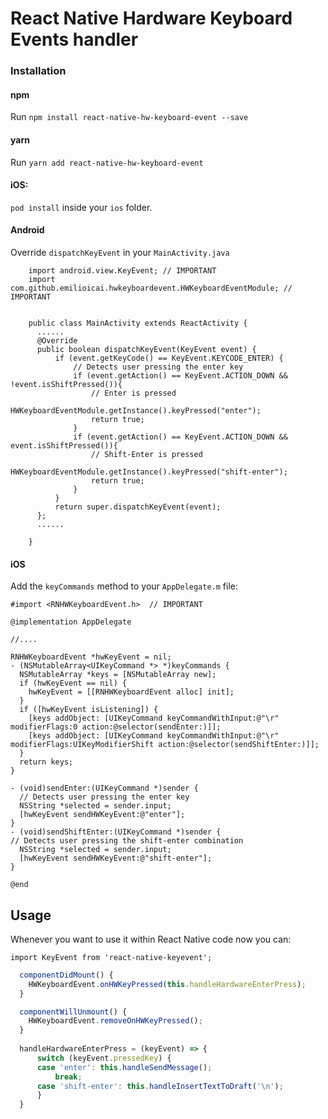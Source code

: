 # React Native Hardware Keyboard Events handler

### Installation

#### npm

Run `npm install react-native-hw-keyboard-event --save`

#### yarn

Run `yarn add react-native-hw-keyboard-event`


#### iOS: 

 `pod install`  inside your `ios` folder.

#### Android

Override `dispatchKeyEvent` in your `MainActivity.java`

```
    import android.view.KeyEvent; // IMPORTANT
    import com.github.emilioicai.hwkeyboardevent.HWKeyboardEventModule; // IMPORTANT


    public class MainActivity extends ReactActivity {
      ......
      @Override
      public boolean dispatchKeyEvent(KeyEvent event) {
          if (event.getKeyCode() == KeyEvent.KEYCODE_ENTER) {
              // Detects user pressing the enter key
              if (event.getAction() == KeyEvent.ACTION_DOWN && !event.isShiftPressed()){
                  // Enter is pressed
                  HWKeyboardEventModule.getInstance().keyPressed("enter");
                  return true;
              }
              if (event.getAction() == KeyEvent.ACTION_DOWN && event.isShiftPressed()){
                  // Shift-Enter is pressed
                  HWKeyboardEventModule.getInstance().keyPressed("shift-enter");
                  return true;
              }
          }
          return super.dispatchKeyEvent(event);
      };
      ......

    }
```

#### iOS

Add the `keyCommands` method to your `AppDelegate.m` file:

```objc
#import <RNHWKeyboardEvent.h>  // IMPORTANT

@implementation AppDelegate

//....

RNHWKeyboardEvent *hwKeyEvent = nil;
- (NSMutableArray<UIKeyCommand *> *)keyCommands {
  NSMutableArray *keys = [NSMutableArray new];
  if (hwKeyEvent == nil) {
    hwKeyEvent = [[RNHWKeyboardEvent alloc] init];
  }
  if ([hwKeyEvent isListening]) {
    [keys addObject: [UIKeyCommand keyCommandWithInput:@"\r" modifierFlags:0 action:@selector(sendEnter:)]];
    [keys addObject: [UIKeyCommand keyCommandWithInput:@"\r" modifierFlags:UIKeyModifierShift action:@selector(sendShiftEnter:)]];
  }
  return keys;
}

- (void)sendEnter:(UIKeyCommand *)sender {
  // Detects user pressing the enter key
  NSString *selected = sender.input;
  [hwKeyEvent sendHWKeyEvent:@"enter"];
}
- (void)sendShiftEnter:(UIKeyCommand *)sender {
// Detects user pressing the shift-enter combination
  NSString *selected = sender.input;
  [hwKeyEvent sendHWKeyEvent:@"shift-enter"];
}

@end
```

## Usage

Whenever you want to use it within React Native code now you can:

`import KeyEvent from 'react-native-keyevent';`

```javascript
  componentDidMount() {
    HWKeyboardEvent.onHWKeyPressed(this.handleHardwareEnterPress);
  }

  componentWillUnmount() {
    HWKeyboardEvent.removeOnHWKeyPressed();
  }
  
  handleHardwareEnterPress = (keyEvent) => {
      switch (keyEvent.pressedKey) {
      case 'enter': this.handleSendMessage();
          break;
      case 'shift-enter': this.handleInsertTextToDraft('\n');
      }
  }
```

